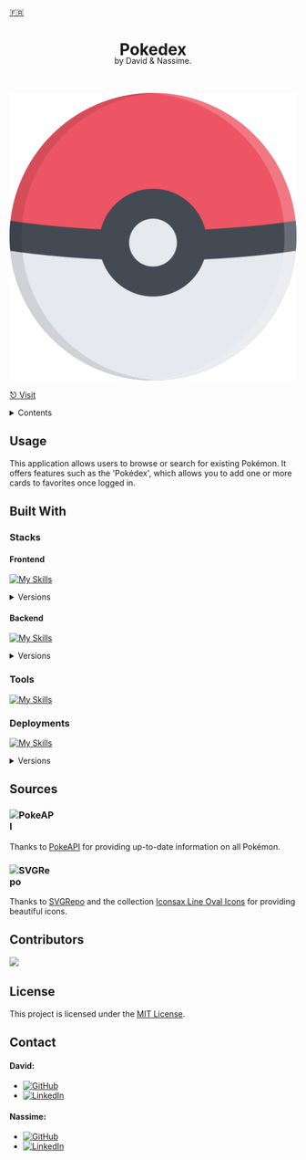 <a href="https://github.com/Nassitch/Nassitch/blob/main/README_FR.md">🇫🇷</a>

<div align="center">
  <h1 align="center">
    Pokedex
  </h1>
  <p style="margin-top: -25px">
    by David & Nassime.
  </p>
    <br />
    <br />
    <a href="https://pokedex.3a1d.com/">
      <img src="/frontend/src/assets/logos/pokeball.png" alt="Logo">
    </a>
</div>

<a href="https://pokedex.3a1d.com/">⎋ Visit</a>

<details>
<summary>Contents</summary>
<ol>
<li>
<a href="#about">About</a>
<ul>
<li><a href="#usage">Usage</a></li>
</ul>
</li>
<li><a href="#built-with">Built With</a></li>
<ul>
<li><a href="#stacks">Stacks</a></li>
<li><a href="#tools">Tools</a></li>
<li><a href="#deployments">Deployments</a></li>
</ul>
<li><a href="#sources">Sources</a></li>
<li><a href="#contributors">Contributors</a></li>
<li><a href="#license">License</a></li>
<li><a href="#contact">Contact</a></li>
</ol>

</details>

## Usage
This application allows users to browse or search for existing Pokémon. It offers features such as the 'Pokédex', which allows you to add one or more cards to favorites once logged in.

## Built With
### Stacks
#### Frontend
[![My Skills](https://skillicons.dev/icons?i=html,css,js,ts,angular)](https://skillicons.dev)
<details>
<summary>Versions</summary>
<ul>
<li>HTML v5</li>
<li>CSS v3</li>
<li>JavaScript ES2022</li>
<li>TypeScript v5.1</li>
<li>Angular v16</li>
</ul>
</details>

#### Backend
[![My Skills](https://skillicons.dev/icons?i=nodejs,nest,mysql,prisma)](https://skillicons.dev)
<details>
<summary>Versions</summary>
<ul>
<li>Node.js v20</li>
<li>Nest.js v9</li>
<li>MySQL v8</li>
<li>Prisma v5</li>
</ul>
</details>

### Tools
[![My Skills](https://skillicons.dev/icons?i=figma,postman,vscode,git,github,githubactions)](https://skillicons.dev)

### Deployments
[![My Skills](https://skillicons.dev/icons?i=nginx,apache)](https://skillicons.dev)
<details>
<summary>Versions</summary>
<ul>
<li>Nginx v1.2.6</li>
<li>Apache v2.4</li>
</ul>
</details>

## Sources

<h3 style="width: 80px">
<img src="https://pokeapi.co/static/pokeapi_256.3fa72200.png" alt="PokeAPI" />
</h3>
<p>Thanks to <a href="https://pokeapi.co/">PokeAPI</a> for providing up-to-date information on all Pokémon.</p>

<h3 style="width: 80px">
<img src="https://www.svgrepo.com/logo.svg" alt="SVGRepo" />
</h3>
<p>Thanks to <a href="https://www.svgrepo.com/">SVGRepo</a> and the collection <a href="https://www.svgrepo.com/collection/iconsax-line-oval-icons/">Iconsax Line Oval Icons</a> for providing beautiful icons.</p>

## Contributors
<a href="https://github.com/Nassitch/pokedex/graphs/contributors"><img src="https://contrib.rocks/image?repo=Nassitch/pokedex" /></a>

## License
This project is licensed under the [MIT License](LICENSE).

## Contact
#### David:
* [![GitHub](https://img.shields.io/badge/😺-GitHub-1fa2ff?style=flat)](https://github.com/davidduranty)
* [![LinkedIn](https://img.shields.io/badge/📠-LinkedIn-1fa2ff?style=flat)](https://www.linkedin.com/in/david-duranty/)

#### Nassime:
* [![GitHub](https://img.shields.io/badge/😺-GitHub-1fa2ff?style=flat)](https://github.com/Nassitch)
* [![LinkedIn](https://img.shields.io/badge/📠-LinkedIn-1fa2ff?style=flat)](https://www.linkedin.com/in/nassime-harmach/)
